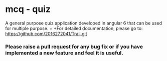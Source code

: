 # mcq - quiz

A general purpose quiz application developed in angular 6 that can be used for multiple purpose.
+
+For detailed documentation, please go to: https://github.com/2016272041/Trail.git

### Please raise a pull request for any bug fix or if you have implemented a new feature and feel it is useful.
